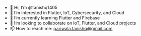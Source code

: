 - 👋 Hi, I’m @tanishq1405
- 👀 I’m interested in Flutter, IoT, Cybersecurity, and Cloud
- 🌱 I’m currently learning Flutter and Firebase
- 💞️ I’m looking to collaborate on IoT, Flutter, and Cloud projects
- 📫 How to reach me: pariwala.tanishq@gmail.com
